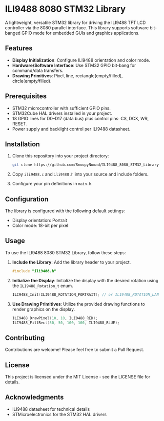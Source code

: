 # ILI9488 8080 STM32 Library

A lightweight, versatile STM32 library for driving the ILI9488 TFT LCD controller via the 8080 parallel interface. This library supports software bit-banged GPIO mode for embedded GUIs and graphics applications.

## Features

- **Display Initialization**: Configure ILI9488 orientation and color mode.
- **Hardware/Software Interface**: Use STM32 GPIO bit-bang for command/data transfers.
- **Drawing Primitives**: Pixel, line, rectangle(empty/filled), circle(empty/filled).

## Prerequisites

- STM32 microcontroller with sufficient GPIO pins.
- STM32Cube HAL drivers installed in your project.
- 18 GPIO lines for D0–D17 (data bus) plus control pins: CS, DCX, WR, RESET.
- Power supply and backlight control per ILI9488 datasheet.

## Installation

1. Clone this repository into your project directory:
   ```bash
   git clone https://github.com/SnoopyNomad/ILI9488_8080_STM32_Library.git
   ```

2. Copy `ili9488.c` and `ili9488.h` into your source and include folders.

3. Configure your pin definitions in `main.h`.

## Configuration

The library is configured with the following default settings:
- Display orientation: Portrait
- Color mode: 18-bit per pixel

## Usage

To use the ILI9488 8080 STM32 Library, follow these steps:

1. **Include the Library**: Add the library header to your project.
   ```c
   #include "ili9488.h"
   ```

2. **Initialize the Display**: Initialize the display with the desired rotation using the `ILI9488_Rotation_t` enum.
   ```c
   ILI9488_Init(ILI9488_ROTATION_PORTRAIT); // or ILI9488_ROTATION_LANDSCAPE, etc.
   ```

3. **Use Drawing Primitives**: Utilize the provided drawing functions to render graphics on the display.
   ```c
   ILI9488_DrawPixel(10, 10, ILI9488_RED);
   ILI9488_FillRect(50, 50, 100, 100, ILI9488_BLUE);
   ```

## Contributing

Contributions are welcome! Please feel free to submit a Pull Request.

## License

This project is licensed under the MIT License - see the LICENSE file for details.

## Acknowledgments

- ILI9488 datasheet for technical details
- STMicroelectronics for the STM32 HAL drivers